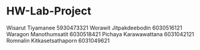 # HW-Lab-Project
Wisarut	  Tiyamanee		      5930473321
Worawit 	Jitpakdeebodin 		6030516121
Waragon 	Manothumsatit 		6030518421
Pichaya  	Karawawattana 	  6031042121
Romnalin 	Kitkasetsathaporn 6031049621
